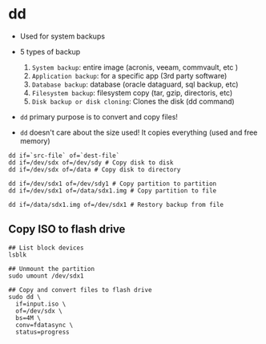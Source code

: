 # dd

- Used for system backups
- 5 types of backup

  1. `System backup`: entire image (acronis, veeam, commvault, etc )
  1. `Application backup`: for a specific app (3rd party software)
  1. `Database backup`: database (oracle dataguard, sql backup, etc)
  1. `Filesystem backup`: filesystem copy (tar, gzip, directoris, etc)
  1. `Disk backup or disk cloning`: Clones the disk (dd command)

- `dd` primary purpose is to convert and copy files!
- `dd` doesn't care about the size used! It copies everything (used and free memory)

```shell
dd if=`src-file` of=`dest-file`
dd if=/dev/sdx of=/dev/sdy # Copy disk to disk
dd if=/dev/sdx of=/data # Copy disk to directory

dd if=/dev/sdx1 of=/dev/sdy1 # Copy partition to partition
dd if=/dev/sdx1 of=/data/sdx1.img # Copy partition to file

dd if=/data/sdx1.img of=/dev/sdx1 # Restory backup from file
```

## Copy ISO to flash drive

```shell
## List block devices
lsblk

## Unmount the partition
sudo umount /dev/sdx1

## Copy and convert files to flash drive
sudo dd \
  if=input.iso \
  of=/dev/sdx \
  bs=4M \
  conv=fdatasync \
  status=progress
```
